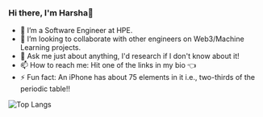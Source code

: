 ### Hi there, I'm Harsha👋

<!--
**HarshaR99/HarshaR99** is a ✨ _special_ ✨ repository because its `README.md` (this file) appears on your GitHub profile.

Here are some ideas to get you started:
-->
- 💾 I’m a Software Engineer at HPE.
- 👯 I’m looking to collaborate with other engineers on Web3/Machine Learning projects.
- 💬 Ask me just about anything, I'd research if I don't know about it!
- 📫 How to reach me: Hit one of the links in my bio 👈
- ⚡ Fun fact: An iPhone has about 75 elements in it i.e., two-thirds of the periodic table!!

<!-- ![Harsha's github stats](https://github-readme-stats.vercel.app/api?username=HarshaR99&count_private=true&theme=algolia&show_icons=true) -->

![Top Langs](https://github-readme-stats.vercel.app/api/top-langs/?username=HarshaR99&count_private=true&theme=algolia)
